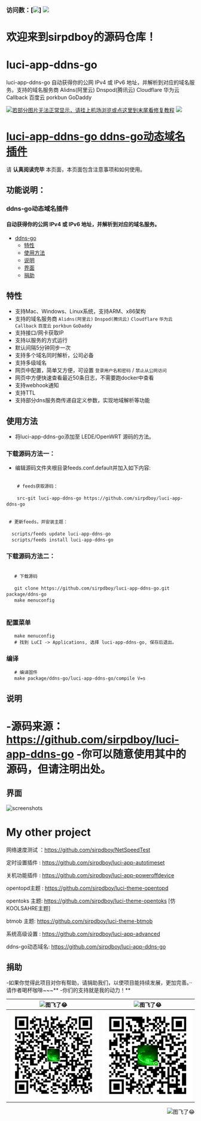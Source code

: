 ### 访问数：[![](https://visitor-badge.glitch.me/badge?page_id=sirpdboy-visitor-badge)] [![](https://img.shields.io/badge/TG群-点击加入-FFFFFF.svg)](https://t.me/joinchat/AAAAAEpRF88NfOK5vBXGBQ)

欢迎来到sirpdboy的源码仓库！
=
# luci-app-ddns-go

luci-app-ddns-go 自动获得你的公网 IPv4 或 IPv6 地址，并解析到对应的域名服务。支持的域名服务商 Alidns(阿里云) Dnspod(腾讯云) Cloudflare 华为云 Callback 百度云 porkbun GoDaddy

[![若部分图片无法正常显示，请挂上机场浏览或点这里到末尾看修复教程](https://visitor-badge.glitch.me/badge?page_id=sirpdboy-visitor-badge)](#解决-github-网页上图片显示失败的问题) [![](https://img.shields.io/badge/TG群-点击加入-FFFFFF.svg)](https://t.me/joinchat/AAAAAEpRF88NfOK5vBXGBQ)

[luci-app-ddns-go  ddns-go动态域名插件](https://github.com/sirpdboy/luci-app-ddns-go)
======================


请 **认真阅读完毕** 本页面，本页面包含注意事项和如何使用。

## 功能说明：

### ddns-go动态域名插件
#### 自动获得你的公网 IPv4 或 IPv6 地址，并解析到对应的域名服务。

<!-- TOC -->

- [ddns-go](#ddns-go)
  - [特性](#特性)
  - [使用方法](#使用方法)
  - [说明](#说明)
  - [界面](#界面)
  - [捐助](#捐助)

<!-- /TOC -->

## 特性

- 支持Mac、Windows、Linux系统，支持ARM、x86架构
- 支持的域名服务商 `Alidns(阿里云)` `Dnspod(腾讯云)` `Cloudflare` `华为云` `Callback` `百度云` `porkbun` `GoDaddy`
- 支持接口/网卡获取IP
- 支持以服务的方式运行
- 默认间隔5分钟同步一次
- 支持多个域名同时解析，公司必备
- 支持多级域名
- 网页中配置，简单又方便，可设置 `登录用户名和密码` / `禁止从公网访问`
- 网页中方便快速查看最近50条日志，不需要跑docker中查看
- 支持webhook通知
- 支持TTL
- 支持部分dns服务商传递自定义参数，实现地域解析等功能

## 使用方法

- 将luci-app-ddns-go添加至 LEDE/OpenWRT 源码的方法。

### 下载源码方法一：
- 编辑源码文件夹根目录feeds.conf.default并加入如下内容:

```Brach

    # feeds获取源码：
	
    src-git luci-app-ddns-go https://github.com/sirpdboy/luci-app-ddns-go
 ``` 
  ```Brach
  
   # 更新feeds，并安装主题：
   
    scripts/feeds update luci-app-ddns-go
	scripts/feeds install luci-app-ddns-go
 ``` 	

### 下载源码方法二：

 ```Brach
 
    # 下载源码
	
    git clone https://github.com/sirpdboy/luci-app-ddns-go.git package/ddns-go
    make menuconfig
	
 ``` 
### 配置菜单

 ```Brach
    make menuconfig
	# 找到 LuCI -> Applications, 选择 luci-app-ddns-go, 保存后退出。
 ``` 
 
### 编译

 ```Brach 
    # 编译固件
    make package/ddns-go/luci-app-ddns-go/compile V=s
 ```

## 说明

-源码来源：https://github.com/sirpdboy/luci-app-ddns-go
-你可以随意使用其中的源码，但请注明出处。
============================

## 界面

![screenshots](https://raw.githubusercontent.com/jeessy2/ddns-go/master/ddns-web.png)


# My other project

网络速度测试 ：https://github.com/sirpdboy/NetSpeedTest

定时设置插件 : https://github.com/sirpdboy/luci-app-autotimeset

关机功能插件 : https://github.com/sirpdboy/luci-app-poweroffdevice

opentopd主题 : https://github.com/sirpdboy/luci-theme-opentopd

opentoks 主题: https://github.com/sirpdboy/luci-theme-opentoks [仿KOOLSAHRE主题]

btmob 主题: https://github.com/sirpdboy/luci-theme-btmob

系统高级设置 : https://github.com/sirpdboy/luci-app-advanced

ddns-go动态域名: https://github.com/sirpdboy/luci-app-ddns-go


## 捐助

-如果你觉得此项目对你有帮助，请捐助我们，以使项目能持续发展，更加完善。··请作者喝杯咖啡~~~**
-你们的支持就是我的动力！**

|     <img src="https://img.shields.io/badge/-支付宝-F5F5F5.svg" href="#赞助支持本项目-" height="25" alt="图飞了😂"/>  |  <img src="https://img.shields.io/badge/-微信-F5F5F5.svg" height="25" alt="图飞了😂" href="#赞助支持本项目-"/>  | 
| :-----------------: | :-------------: |
|![xm1](https://raw.githubusercontent.com/sirpdboy/openwrt/master/doc/支付宝.png) | ![xm1](https://raw.githubusercontent.com/sirpdboy/openwrt/master/doc/微信.png) |

<a href="#readme">
    <img src="https://img.shields.io/badge/-返回顶部-orange.svg" alt="图飞了😂" title="返回顶部" align="right"/>
</a>

